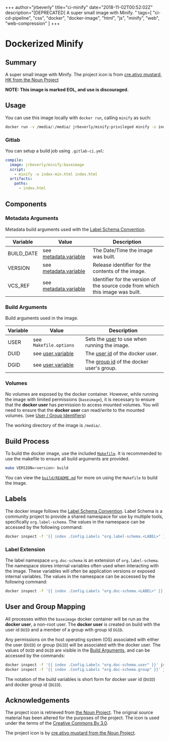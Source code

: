 +++
author="jrbeverly"
title="ci-minify"
date="2018-11-02T00:52:02Z"
description="[DEPRECATED] A super small image with Minify. "
tags=[
  "ci-cd-pipeline",
  "css",
  "docker",
  "docker-image",
  "html",
  "js",
  "minify",
  "web",
  "web-compression"
]
+++

# Dockerized Minify

## Summary

A super small image with Minify. The project icon is from [cre.ativo mustard, HK from the Noun Project](docs/icon/icon.json)

**NOTE: This image is marked EOL, and use is discouraged.**

## Usage

You can use this image locally with `docker run`, calling `minify` as such:

```bash
docker run -v /media/:/media/ jrbeverly/minify:privileged minify -o index-min.html index.html
```

### Gitlab

You can setup a build job using `.gitlab-ci.yml`:

```yaml
compile:
  image: jrbeverly/minify:baseimage
  script:
    - minify -o index-min.html index.html
  artifacts:
    paths:
      - index.html
```

## Components

### Metadata Arguments

Metadata build arguments used with the [Label Schema Convention](http://label-schema.org).

| Variable | Value | Description |
| -------- | ----- |------------ |
| BUILD_DATE | see [metadata.variable](build/Makefile.metadata.variable) | The Date/Time the image was built. |
| VERSION | see [metadata.variable](build/Makefile.metadata.variable) | Release identifier for the contents of the image. |
| VCS_REF | see [metadata.variable](build/Makefile.metadata.variable) | Identifier for the version of the source code from which this image was built. |

### Build Arguments

Build arguments used in the image.

| Variable | Value | Description |
| -------- | ------- |------------ |
| USER | see `Makefile.options` | Sets the [user](http://www.linfo.org/uid.html) to use when running the image. |
| DUID | see [user.variable](info/Makefile.user.variable) | The [user id](http://www.linfo.org/uid.html) of the docker user. |
| DGID | see [user.variable](info/Makefile.user.variable) | The [group id](http://www.linfo.org/uid.html) of the docker user's group. |

### Volumes

No volumes are exposed by the docker container. However, while running the image with limited permissions (`baseimage`), it is necessary to ensure that the **docker user** has permission to access mounted volumes. You will need to ensure that the **docker user** can read/write to the mounted volumes. (see [User / Group Identifiers](#user-and-group-mapping))

The working directory of the image is `/media/`.

## Build Process

To build the docker image, use the included [`Makefile`](build/Makefile). It is recommended to use the makefile to ensure all build arguments are provided.

```bash
make VERSION=<version> build
```

You can view the [`build/README.md`](build/README.md) for more on using the `Makefile` to build the image.

## Labels

The docker image follows the [Label Schema Convention](http://label-schema.org). Label Schema is a community project to provide a shared namespace for use by multiple tools, specifically `org.label-schema`. The values in the namespace can be accessed by the following command:

```bash
docker inspect -f '{{ index .Config.Labels "org.label-schema.<LABEL>" }}' jrbeverly/minify
```

### Label Extension

The label namespace `org.doc-schema` is an extension of `org.label-schema`. The namespace stores internal variables often used when interacting with the image. These variables will often be application versions or exposed internal variables. The values in the namespace can be accessed by the following command:

```bash
docker inspect -f '{{ index .Config.Labels "org.doc-schema.<LABEL>" }}' jrbeverly/minify
```

## User and Group Mapping

All processes within the `baseimage` docker container will be run as the **docker user**, a non-root user. The **docker user** is created on build with the user id `DUID` and a member of a group with group id `DGID`.

Any permissions on the host operating system (OS) associated with either the user (`DUID`) or group (`DGID`) will be associated with the docker user. The values of `DUID` and `DGID` are visible in the [Build Arguments](#build-arguments), and can be accessed by the commands:

```bash
docker inspect -f '{{ index .Config.Labels "org.doc-schema.user" }}' jrbeverly/minify:baseimage
docker inspect -f '{{ index .Config.Labels "org.doc-schema.group" }}' jrbeverly/minify:baseimage
```

The notation of the build variables is short form for docker user id (`DUID`) and docker group id (`DGID`).

## Acknowledgements

The project icon is retrieved from [the Noun Project](docs/icon/icon.json). The original source material has been altered for the purposes of the project. The icon is used under the terms of the [Creative Commons By 3.0](https://creativecommons.org/licenses/by/3.0/).

The project icon is by [cre.ativo mustard from the Noun Project](https://thenounproject.com/term/docker/676618/).